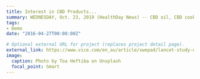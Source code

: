 ```yaml
---
title: Interest in CBD Products...
summary: WEDNESDAY, Oct. 23, 2019 (HealthDay News) -- CBD oil, CBD cookies, even CBD-infused massages CBD (cannabidiol) ...
tags:
- Demo
date: "2016-04-27T00:00:00Z"

# Optional external URL for project (replaces project detail page).
external_link: https://www.vice.com/en_au/article/xwepad/lancet-study-on-weed-and-mental-health-reveals-just-how-little-we-know
image:
  caption: Photo by Toa Heftiba on Unsplash
  focal_point: Smart
---
```

